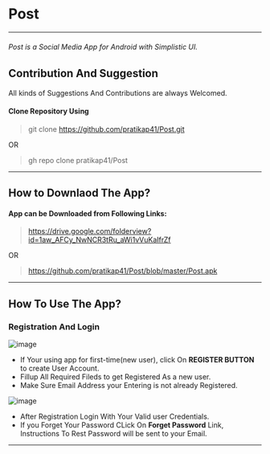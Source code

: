 # Post
---
###### Post is a Social Media App for Android with Simplistic UI.


## Contribution And Suggestion 

All kinds of Suggestions And Contributions are always Welcomed.

#### Clone Repository Using

> git clone https://github.com/pratikap41/Post.git

OR

>gh repo clone pratikap41/Post

---

## How to Downlaod The App?

#### App can be Downloaded from Following Links:

> https://drive.google.com/folderview?id=1aw_AFCy_NwNCR3tRu_aWi1vVuKaIfrZf

OR

> https://github.com/pratikap41/Post/blob/master/Post.apk

---

## How To Use The App?


### Registration And Login

![image](https://github.com/pratikap41/Post/blob/master/ExternalAssets/Images/IMG_20201228_224527.png)

- If Your using app for first-time(new user), click On **REGISTER BUTTON** to create User Account.
- Fillup All Required Fileds to get Registered As a new user.
- Make Sure Email Address your Entering is not already Registered.

![image](https://github.com/pratikap41/Post/blob/master/ExternalAssets/Images/IMG_20201228_224535.png)

- After Registration Login With Your Valid user Credentials.
- If you Forget Your Password CLick On **Forget Password** Link, Instructions To Rest Password will be sent to your Email.

___


